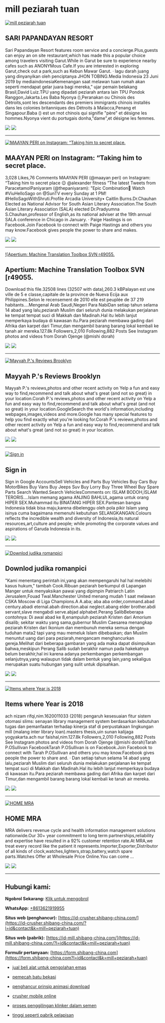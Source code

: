 # mill peziarah tuan

<a href="https://swt.shibang-china.com/?l=id&img&k=mill+peziarah+tuan" target="_blank">![mill peziarah tuan](http://static.shibang-china.com/all-800x300/659.jpg)</a>

## SARI PAPANDAYAN RESORT
Sari Papandayan Resort features room service and a concierge.Plus,guests can enjoy an on site restaurant,which has made this a popular choice among travelers visiting Garut.While in Garut be sure to experience nearby cafes such as ANONYMous Cafe.If you are interested in exploring Garut,check out a park,such as Kebun Mawar Garut.&nbsp;&#0183;&#32;lagu darah juang yang dinyanyikan oleh penciptanya JHON TOBING.Media Indonesia 23 Juni 2019 by mediaindonesiaKemenangan saat melawan tuan rumah akan seperti mendapat gelar juara bagi mereka,” ujar pemain belakang Brasil,David Luiz.TPU yang dipadati peziarah antara lain TPU Pondok Ranggon,Jakarta.Les Baba Nyonya (),Peranakan ou Chinois des D&#233;troits,sont les descendants des premiers immigrants chinois install&#233;s dans les colonies britanniques des D&#233;troits &#224; Malacca,Penang et Singapour.Baba () est un mot chinois qui signifie &quot;p&#232;re&quot; et d&#233;signe les hommes.Nyonya vient du portugais donha,&quot;dame&quot;,et d&#233;signe les femmes.


<a href="https://whatsapp.shibangsoft.com/WhatsApp.php" target="_blank" title="WhatsApp">![](http://static.shibang-china.com/icon/whatsapp.png)</a> <a href="https://swt.shibang-china.com/?l=id&icon&k=mill+peziarah+tuan" target="_blank">![](http://static.shibang-china.com/icon/chat-id.png)</a>

---

<a href="https://swt.shibang-china.com/?l=id&img&k=mill+peziarah+tuan" target="_blank">![MAAYAN PERI on Instagram: “Taking him to secret place.](http://static.shibang-china.com/all-800x300/734.jpg)</a>

## MAAYAN PERI on Instagram: “Taking him to secret place.
3,028 Likes,76 Comments MAAYAN PERI (@maayan peri) on Instagram: “Taking him to secret place 😉 @alexander fitness ”The latest Tweets from ParacetamolPaniyaram (@thepaniyaram): &quot;Epic Combination🎉 Watch #ViuHelloSago on @SunTV every Sunday at 1 PM! #HelloSagoWithShruti.Profile Arcadia University• Caitlin Burns.Dr.Chauhan Elected as National Advisor for South Asian Literary Association.The South Asian Literary Association (SALA) elected Dr.Pradyumna S.Chauhan,professor of English,as its national adviser at the 19th annual SALA conference in Chicago in January.&nbsp;&#0183;&#32;Paige Hastings is on Facebook.Join Facebook to connect with Paige Hastings and others you may know.Facebook gives people the power to share and makes.


<a href="https://whatsapp.shibangsoft.com/WhatsApp.php" target="_blank" title="WhatsApp">![](http://static.shibang-china.com/icon/whatsapp.png)</a> <a href="https://swt.shibang-china.com/?l=id&icon&k=mill+peziarah+tuan" target="_blank">![](http://static.shibang-china.com/icon/chat-id.png)</a>

---

<a href="https://swt.shibang-china.com/?l=id&img&k=mill+peziarah+tuan" target="_blank">![Apertium: Machine Translation Toolbox SVN [r49055.](http://static.shibang-china.com/all-800x300/780.jpg)</a>

## Apertium: Machine Translation Toolbox SVN [r49055.
Download this file.32508 lines (32507 with data),260.3 kBPalayan est une ville de 5 e classe,capitale de la province de Nueva Ecija aux Philippines.Selon le recensement de 2010 elle est peupl&#233;e de 37 219 habitants.…Mengenal Arab Saudi,Negeri Para NabiDan setiap tahun selama 14 abad yang lalu,peziarah Muslim dari seluruh dunia melakukan perjalanan ke tempat tempat suci di Makkah dan Madinah.Hal itu lebih lanjut memperkaya budaya di kawasan itu.Para peziarah membawa gading dari Afrika dan karpet dari Timur,dan mengambil barang barang lokal kembali ke tanah air mereka.127.8k Followers,2,010 Following,882 Posts See Instagram photos and videos from Dorah Ojenge (@mishi dorah)


<a href="https://whatsapp.shibangsoft.com/WhatsApp.php" target="_blank" title="WhatsApp">![](http://static.shibang-china.com/icon/whatsapp.png)</a> <a href="https://swt.shibang-china.com/?l=id&icon&k=mill+peziarah+tuan" target="_blank">![](http://static.shibang-china.com/icon/chat-id.png)</a>

---

<a href="https://swt.shibang-china.com/?l=id&img&k=mill+peziarah+tuan" target="_blank">![Mayyah P.'s Reviews Brooklyn](http://static.shibang-china.com/all-800x300/1088.jpg)</a>

## Mayyah P.'s Reviews Brooklyn
Mayyah P.'s reviews,photos and other recent activity on Yelp a fun and easy way to find,recommend and talk about what's great (and not so great) in your location.Corah P.'s reviews,photos and other recent activity on Yelp a fun and easy way to find,recommend and talk about what's great (and not so great) in your location.GoogleSearch the world's information,including webpages,images,videos and more.Google has many special features to help you find exactly what you're looking for.Corah P.'s reviews,photos and other recent activity on Yelp a fun and easy way to find,recommend and talk about what's great (and not so great) in your location.


<a href="https://whatsapp.shibangsoft.com/WhatsApp.php" target="_blank" title="WhatsApp">![](http://static.shibang-china.com/icon/whatsapp.png)</a> <a href="https://swt.shibang-china.com/?l=id&icon&k=mill+peziarah+tuan" target="_blank">![](http://static.shibang-china.com/icon/chat-id.png)</a>

---

<a href="https://swt.shibang-china.com/?l=id&img&k=mill+peziarah+tuan" target="_blank">![Sign in](http://static.shibang-china.com/all-800x300/1185.jpg)</a>

## Sign in
Sign in Google AccountsSell Vehicles and Parts Buy Vehicles Buy Cars Buy MotorBikes Buy Vans Buy Jeeps Suv Buy Lorry Buy Three Wheel Buy Spare Parts Search Wanted.Search VehiclesComments on: ISLAM BODOH,ISLAM TERORIS….Islam memang agama ANJING BAHLUL,agama untuk orang HIPER SEX.Muhammad itu BINATANG HIPER SEX.Pantesan bangsa Indonesia tidak bisa maju,karena dibelenggu oleh pola pikir Islam yang isinya cuma bagaimana memenuhi kebutuhan SELANGKANGAN.Colours reflects the incredible wealth and diversity of Indonesia,its natural resources,art,culture and people; while promoting the corporate values and aspirations of Garuda Indonesia in its.


<a href="https://whatsapp.shibangsoft.com/WhatsApp.php" target="_blank" title="WhatsApp">![](http://static.shibang-china.com/icon/whatsapp.png)</a> <a href="https://swt.shibang-china.com/?l=id&icon&k=mill+peziarah+tuan" target="_blank">![](http://static.shibang-china.com/icon/chat-id.png)</a>

---

<a href="https://swt.shibang-china.com/?l=id&img&k=mill+peziarah+tuan" target="_blank">![Downlod judika romanpici](http://static.shibang-china.com/all-800x300/678.jpg)</a>

## Downlod judika romanpici
&quot;Kami menentang perintah ini,yang akan mempengaruhi hal hal melebihi kasus hukum,&quot; tambah Cook.Ribuan peziarah berkumpul di Lapangan Manger untuk menyaksikan pawai yang dipimpin Patriarch Latin Jerusalem,Fouad Twal.Manchester United menang mudah 1 saat melawan CSKA Moscow di Liga Champions.A A.aba; aba aba order,command.abad century.abadi eternal.abah direction.abai neglect.abang elder brother.abdi servant,slave mengabdi serve.abjad alphabet.Perang SalibBeberapa contohnya: Di awal abad ke 8,enampuluh peziarah Kristen dari Amorium disalib; sekitar waktu yang sama,gubernur Muslim Caesarea menangkap peziarah Kristen dari Ikonium dan membunuh mereka semua dengan tuduhan mata2 tapi yang mau memeluk Islam dibebaskan; dan Muslim menuntut uang dari para peziarah,mengancam menghancurkan gereja.Melihat dari beberapa gambaran yang ada maka dapat disimpulkan bahwa,meskipun Perang Salib sudah berakhir namun pada hakekatnya belum berakhir,hal ini karena adanya perkembangan perkembangan selanjutnya,yang walaupun tidak dalam bentuk yang lain,yang sekaligus merupakan suatu hubungan yang sulit untuk dipisahkan.


<a href="https://whatsapp.shibangsoft.com/WhatsApp.php" target="_blank" title="WhatsApp">![](http://static.shibang-china.com/icon/whatsapp.png)</a> <a href="https://swt.shibang-china.com/?l=id&icon&k=mill+peziarah+tuan" target="_blank">![](http://static.shibang-china.com/icon/chat-id.png)</a>

---

<a href="https://swt.shibang-china.com/?l=id&img&k=mill+peziarah+tuan" target="_blank">![Items where Year is 2018](http://static.shibang-china.com/all-800x300/581.jpg)</a>

## Items where Year is 2018
ach nizam rifqi,nim.1620011033 (2018) pengaruh kesesuaian fitur sistem otomasi slims: senayan library management system berdasarkan kebutuhan tugas dan pemanfaatan terhadap kinerja staf di perpustakaan lingkungan mill (malang inter library loan).masters thesis,uin sunan kalijaga yogyakarta.ach nur faishal,nim.127.8k Followers,2,010 Following,882 Posts See Instagram photos and videos from Dorah Ojenge (@mishi dorah)Tarah P.OSullivan FacebookTarah P.OSullivan is on Facebook.Join Facebook to connect with Tarah P.OSullivan and others you may know.Facebook gives people the power to share and.&nbsp;&#0183;&#32;Dan setiap tahun selama 14 abad yang lalu,peziarah Muslim dari seluruh dunia melakukan perjalanan ke tempat tempat suci di Makkah dan Madinah.Hal itu lebih lanjut memperkaya budaya di kawasan itu.Para peziarah membawa gading dari Afrika dan karpet dari Timur,dan mengambil barang barang lokal kembali ke tanah air mereka.


<a href="https://whatsapp.shibangsoft.com/WhatsApp.php" target="_blank" title="WhatsApp">![](http://static.shibang-china.com/icon/whatsapp.png)</a> <a href="https://swt.shibang-china.com/?l=id&icon&k=mill+peziarah+tuan" target="_blank">![](http://static.shibang-china.com/icon/chat-id.png)</a>

---

<a href="https://swt.shibang-china.com/?l=id&img&k=mill+peziarah+tuan" target="_blank">![HOME MRA](http://static.shibang-china.com/all-800x300/229.jpg)</a>

## HOME MRA
MRA delivers revenue cycle and health information management solutions nationwide.Our 30+ year commitment to long term partnerships,reliability and expertise have resulted in a 92% customer retention rate.At MRA,we treat every record like the patient it represents.Importer,Exporter,Distributor of all kinds of clock,watches,lighters,strap,battery,watch spare parts.Watches Offer at Wholesale Price Online.You can come …

<a href="https://whatsapp.shibangsoft.com/WhatsApp.php" target="_blank" title="WhatsApp">![](http://static.shibang-china.com/icon/whatsapp.png)</a> <a href="https://swt.shibang-china.com/?l=id&icon&k=mill+peziarah+tuan" target="_blank">![](http://static.shibang-china.com/icon/chat-id.png)</a>

---
## Hubungi kami:

**Ngobrol Sekarang:** [Klik untuk mengobrol](https://swt.shibang-china.com?l=id&contact&k=mill+peziarah+tuan)

**WhatsApp:**  [+8613621919955](https://whatsapp.shibangsoft.com/WhatsApp.php)

**Situs web (penghancur):** [https://id-crusher.shibang-china.com/](https://id-crusher.shibang-china.com/?l=id&contact&k=mill+peziarah+tuan)

**Situs web (pabrik):** [https://id-mill.shibang-china.com/](https://id-mill.shibang-china.com/?l=id&contact&k=mill+peziarah+tuan)

**Formulir pertanyaan:** [https://form.shibang-china.com](https://form.shibang-china.com?l=id&contact&k=mill+peziarah+tuan)

* [jual beli alat untuk pengolahan emas](../47/jual%20beli%20alat%20untuk%20pengolahan%20emas.md)

* [pemecah batu bekasi](../50/pemecah%20batu%20bekasi.md)

* [penghancur prinsip animasi download](../43/penghancur%20prinsip%20animasi%20download.md)

* [crusher mobile online](../50/crusher%20mobile%20online.md)

* [proses penggilingan klinker dalam semen](../42/proses%20penggilingan%20klinker%20dalam%20semen.md)

* [tinggi seperti pabrik pelapisan](../46/tinggi%20seperti%20pabrik%20pelapisan.md)